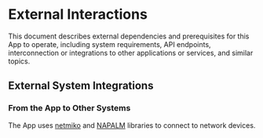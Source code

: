# External Interactions

This document describes external dependencies and prerequisites for this App to operate, including system requirements, API endpoints, interconnection or integrations to other applications or services, and similar topics.

## External System Integrations

### From the App to Other Systems

The App uses [netmiko](https://github.com/ktbyers/netmiko) and [NAPALM](https://napalm.readthedocs.io/en/latest/) libraries to connect to network devices. 
